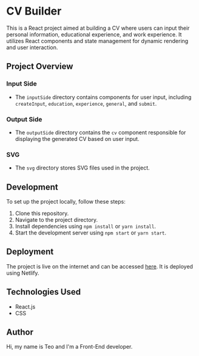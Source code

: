 # CV Builder

This is a React project aimed at building a CV where users can input their personal information, educational experience, and work experience. It utilizes React components and state management for dynamic rendering and user interaction.

## Project Overview

### Input Side
- The `inputSide` directory contains components for user input, including `createInput`, `education`, `experience`, `general`, and `submit`.

### Output Side
- The `outputSide` directory contains the `cv` component responsible for displaying the generated CV based on user input.

### SVG
- The `svg` directory stores SVG files used in the project.

## Development

To set up the project locally, follow these steps:

1. Clone this repository.
2. Navigate to the project directory.
3. Install dependencies using `npm install` or `yarn install`.
4. Start the development server using `npm start` or `yarn start`.

## Deployment

The project is live on the internet and can be accessed [here](https://cv-aplication.netlify.app). It is deployed using Netlify.

## Technologies Used

- React.js
- CSS

## Author

Hi, my name is Teo and I'm a Front-End developer.
